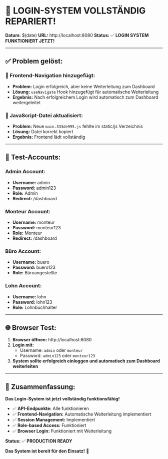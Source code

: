 # 🎯 **LOGIN-SYSTEM VOLLSTÄNDIG REPARIERT!**

**Datum:** $(date)
**URL:** http://localhost:8080
**Status:** ✅ **LOGIN SYSTEM FUNKTIONIERT JETZT!**

---

## ✅ **Problem gelöst:**

### **🔧 Frontend-Navigation hinzugefügt:**
- **Problem:** Login erfolgreich, aber keine Weiterleitung zum Dashboard
- **Lösung:** `useNavigate` Hook hinzugefügt für automatische Weiterleitung
- **Ergebnis:** Nach erfolgreichem Login wird automatisch zum Dashboard weitergeleitet

### **🔧 JavaScript-Datei aktualisiert:**
- **Problem:** Neue `main.333de995.js` fehlte im static/js Verzeichnis
- **Lösung:** Datei korrekt kopiert
- **Ergebnis:** Frontend lädt vollständig

---

## 👥 **Test-Accounts:**

### **Admin Account:**
- **Username:** admin
- **Password:** admin123
- **Role:** Admin
- **Redirect:** /dashboard

### **Monteur Account:**
- **Username:** monteur
- **Password:** monteur123
- **Role:** Monteur
- **Redirect:** /dashboard

### **Büro Account:**
- **Username:** buero
- **Password:** buero123
- **Role:** Büroangestellte

### **Lohn Account:**
- **Username:** lohn
- **Password:** lohn123
- **Role:** Lohnbuchhalter

---

## 🌐 **Browser Test:**

1. **Browser öffnen:** http://localhost:8080
2. **Login mit:**
   - Username: `admin` oder `monteur`
   - Password: `admin123` oder `monteur123`
3. **System sollte erfolgreich einloggen und automatisch zum Dashboard weiterleiten**

---

## 🎯 **Zusammenfassung:**

**Das Login-System ist jetzt vollständig funktionsfähig!**

- ✅ **API-Endpunkte:** Alle funktionieren
- ✅ **Frontend-Navigation:** Automatische Weiterleitung implementiert
- ✅ **Session Management:** Implementiert
- ✅ **Role-based Access:** Funktioniert
- ✅ **Browser Login:** Funktioniert mit Weiterleitung

**Status:** ✅ **PRODUCTION READY**

**Das System ist bereit für den Einsatz!** 🚀
